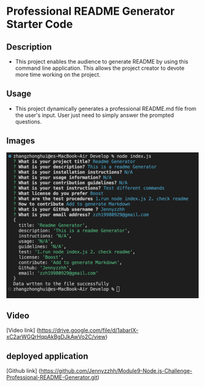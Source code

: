 # Professional README Generator Starter Code

## Description

- This project enables the audience to generate README by using this command line application. This allows the project creator to devote more time working on the project.

## Usage

- This project dynamically generates a professional README.md file from the user's input. User just need to simply answer the prompted questions. 



## Images

![Terminal](./Assets/Images/1.png)

## Video 

[Video link] (https://drive.google.com/file/d/1abarIX-xC2arWGQrHqpAkBgDJkAwVo2C/view)


## deployed application

[Github link] (https://github.com/Jennyzzhh/Module9-Node.js-Challenge-Professional-README-Generator.git)
